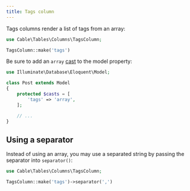 ```yaml
---
title: Tags column
---
```


Tags columns render a list of tags from an array:

```php
use Cable\Tables\Columns\TagsColumn;

TagsColumn::make('tags')
```

Be sure to add an `array` [cast](https://laravel.com/docs/eloquent-mutators#array-and-json-casting) to the model property:

```php
use Illuminate\Database\Eloquent\Model;

class Post extends Model
{
    protected $casts = [
        'tags' => 'array',
    ];

    // ...
}
```

## Using a separator

Instead of using an array, you may use a separated string by passing the separator into `separator()`:

```php
use Cable\Tables\Columns\TagsColumn;

TagsColumn::make('tags')->separator(',')
```
